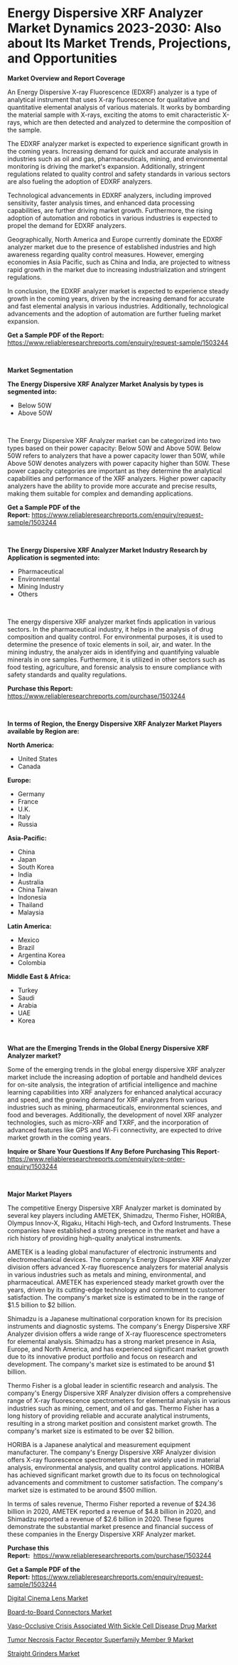 <p><h1>Energy Dispersive XRF Analyzer Market Dynamics 2023-2030: Also about Its Market Trends, Projections, and Opportunities</h1></p><p><strong>Market Overview and Report Coverage</strong></p>
<p><p>An Energy Dispersive X-ray Fluorescence (EDXRF) analyzer is a type of analytical instrument that uses X-ray fluorescence for qualitative and quantitative elemental analysis of various materials. It works by bombarding the material sample with X-rays, exciting the atoms to emit characteristic X-rays, which are then detected and analyzed to determine the composition of the sample.</p><p>The EDXRF analyzer market is expected to experience significant growth in the coming years. Increasing demand for quick and accurate analysis in industries such as oil and gas, pharmaceuticals, mining, and environmental monitoring is driving the market's expansion. Additionally, stringent regulations related to quality control and safety standards in various sectors are also fueling the adoption of EDXRF analyzers.</p><p>Technological advancements in EDXRF analyzers, including improved sensitivity, faster analysis times, and enhanced data processing capabilities, are further driving market growth. Furthermore, the rising adoption of automation and robotics in various industries is expected to propel the demand for EDXRF analyzers.</p><p>Geographically, North America and Europe currently dominate the EDXRF analyzer market due to the presence of established industries and high awareness regarding quality control measures. However, emerging economies in Asia Pacific, such as China and India, are projected to witness rapid growth in the market due to increasing industrialization and stringent regulations.</p><p>In conclusion, the EDXRF analyzer market is expected to experience steady growth in the coming years, driven by the increasing demand for accurate and fast elemental analysis in various industries. Additionally, technological advancements and the adoption of automation are further fueling market expansion.</p></p>
<p><strong>Get a Sample PDF of the Report:</strong> <a href="https://www.reliableresearchreports.com/enquiry/request-sample/1503244">https://www.reliableresearchreports.com/enquiry/request-sample/1503244</a></p>
<p>&nbsp;</p>
<p><strong>Market Segmentation</strong></p>
<p><strong>The Energy Dispersive XRF Analyzer Market Analysis by types is segmented into:</strong></p>
<p><ul><li>Below 50W</li><li>Above 50W</li></ul></p>
<p>&nbsp;</p>
<p><p>The Energy Dispersive XRF Analyzer market can be categorized into two types based on their power capacity: Below 50W and Above 50W. Below 50W refers to analyzers that have a power capacity lower than 50W, while Above 50W denotes analyzers with power capacity higher than 50W. These power capacity categories are important as they determine the analytical capabilities and performance of the XRF analyzers. Higher power capacity analyzers have the ability to provide more accurate and precise results, making them suitable for complex and demanding applications.</p></p>
<p><strong>Get a Sample PDF of the Report:</strong>&nbsp;<a href="https://www.reliableresearchreports.com/enquiry/request-sample/1503244">https://www.reliableresearchreports.com/enquiry/request-sample/1503244</a></p>
<p>&nbsp;</p>
<p><strong>The Energy Dispersive XRF Analyzer Market Industry Research by Application is segmented into:</strong></p>
<p><ul><li>Pharmaceutical</li><li>Environmental</li><li>Mining Industry</li><li>Others</li></ul></p>
<p>&nbsp;</p>
<p><p>The energy dispersive XRF analyzer market finds application in various sectors. In the pharmaceutical industry, it helps in the analysis of drug composition and quality control. For environmental purposes, it is used to determine the presence of toxic elements in soil, air, and water. In the mining industry, the analyzer aids in identifying and quantifying valuable minerals in ore samples. Furthermore, it is utilized in other sectors such as food testing, agriculture, and forensic analysis to ensure compliance with safety standards and quality regulations.</p></p>
<p><strong>Purchase this Report:</strong>&nbsp; <a href="https://www.reliableresearchreports.com/purchase/1503244">https://www.reliableresearchreports.com/purchase/1503244</a></p>
<p>&nbsp;</p>
<p><strong>In terms of Region, the Energy Dispersive XRF Analyzer Market Players available by Region are:</strong></p>
<p>
    <p> <strong> North America: </strong>
        <ul>
            <li>United States</li>
            <li>Canada</li>
        </ul>
        </p> 
    <p> <strong> Europe: </strong>
        <ul>
            <li>Germany</li>
            <li>France</li>
            <li>U.K.</li>
            <li>Italy</li>
            <li>Russia</li>
        </ul>
        </p> 
    <p> <strong> Asia-Pacific: </strong>
        <ul>
            <li>China</li>
            <li>Japan</li>
            <li>South Korea</li>
            <li>India</li>
            <li>Australia</li>
            <li>China Taiwan</li>
            <li>Indonesia</li>
            <li>Thailand</li>
            <li>Malaysia</li>
        </ul>
        </p> 
    <p> <strong> Latin America: </strong>
        <ul>
            <li>Mexico</li>
            <li>Brazil</li>
            <li>Argentina Korea</li>
            <li>Colombia</li>
        </ul>
        </p> 
    <p> <strong> Middle East & Africa: </strong>
        <ul>
            <li>Turkey</li>
            <li>Saudi</li>
            <li>Arabia</li>
            <li>UAE</li>
            <li>Korea</li>
        </ul>
    </p>
    </p>
<p>&nbsp;</p>
<p><strong>What are the Emerging Trends in the Global Energy Dispersive XRF Analyzer market?</strong></p>
<p><p>Some of the emerging trends in the global energy dispersive XRF analyzer market include the increasing adoption of portable and handheld devices for on-site analysis, the integration of artificial intelligence and machine learning capabilities into XRF analyzers for enhanced analytical accuracy and speed, and the growing demand for XRF analyzers from various industries such as mining, pharmaceuticals, environmental sciences, and food and beverages. Additionally, the development of novel XRF analyzer technologies, such as micro-XRF and TXRF, and the incorporation of advanced features like GPS and Wi-Fi connectivity, are expected to drive market growth in the coming years.</p></p>
<p><strong>Inquire or Share Your Questions If Any Before Purchasing This Report</strong>- <a href="https://www.reliableresearchreports.com/enquiry/pre-order-enquiry/1503244">https://www.reliableresearchreports.com/enquiry/pre-order-enquiry/1503244</a></p>
<p>&nbsp;</p>
<p><strong>Major Market Players</strong></p>
<p><p>The competitive Energy Dispersive XRF Analyzer market is dominated by several key players including AMETEK, Shimadzu, Thermo Fisher, HORIBA, Olympus Innov-X, Rigaku, Hitachi High-tech, and Oxford Instruments. These companies have established a strong presence in the market and have a rich history of providing high-quality analytical instruments.</p><p>AMETEK is a leading global manufacturer of electronic instruments and electromechanical devices. The company's Energy Dispersive XRF Analyzer division offers advanced X-ray fluorescence analyzers for material analysis in various industries such as metals and mining, environmental, and pharmaceutical. AMETEK has experienced steady market growth over the years, driven by its cutting-edge technology and commitment to customer satisfaction. The company's market size is estimated to be in the range of $1.5 billion to $2 billion.</p><p>Shimadzu is a Japanese multinational corporation known for its precision instruments and diagnostic systems. The company's Energy Dispersive XRF Analyzer division offers a wide range of X-ray fluorescence spectrometers for elemental analysis. Shimadzu has a strong market presence in Asia, Europe, and North America, and has experienced significant market growth due to its innovative product portfolio and focus on research and development. The company's market size is estimated to be around $1 billion.</p><p>Thermo Fisher is a global leader in scientific research and analysis. The company's Energy Dispersive XRF Analyzer division offers a comprehensive range of X-ray fluorescence spectrometers for elemental analysis in various industries such as mining, cement, and oil and gas. Thermo Fisher has a long history of providing reliable and accurate analytical instruments, resulting in a strong market position and consistent market growth. The company's market size is estimated to be over $2 billion.</p><p>HORIBA is a Japanese analytical and measurement equipment manufacturer. The company's Energy Dispersive XRF Analyzer division offers X-ray fluorescence spectrometers that are widely used in material analysis, environmental analysis, and quality control applications. HORIBA has achieved significant market growth due to its focus on technological advancements and commitment to customer satisfaction. The company's market size is estimated to be around $500 million.</p><p>In terms of sales revenue, Thermo Fisher reported a revenue of $24.36 billion in 2020, AMETEK reported a revenue of $4.8 billion in 2020, and Shimadzu reported a revenue of $2.6 billion in 2020. These figures demonstrate the substantial market presence and financial success of these companies in the Energy Dispersive XRF Analyzer market.</p></p>
<p><strong>Purchase this Report:</strong>&nbsp;&nbsp;<a href="https://www.reliableresearchreports.com/purchase/1503244">https://www.reliableresearchreports.com/purchase/1503244</a></p>
<p></p>
<p><strong>Get a Sample PDF of the Report:</strong>&nbsp;<a href="https://www.reliableresearchreports.com/enquiry/request-sample/1503244">https://www.reliableresearchreports.com/enquiry/request-sample/1503244</a></p>
<p><p><a href="https://medium.com/@theomorar2000/digital-cinema-lens-market-size-growth-forecast-2023-2030-d506a52dfdaf">Digital Cinema Lens Market</a></p><p><a href="https://www.linkedin.com/pulse/board-to-board-connectors-market-insights-players-forecast/">Board-to-Board Connectors Market</a></p><p><a href="https://github.com/pizolina/Market-Research-Report-List-1/blob/main/vaso-occlusive-crisis-associated-with-sickle-cell-disease-drug-market.md">Vaso-Occlusive Crisis Associated With Sickle Cell Disease Drug Market</a></p><p><a href="https://github.com/sofayahoo2023/Market-Research-Report-List-1/blob/main/tumor-necrosis-factor-receptor-superfamily-member-9-market.md">Tumor Necrosis Factor Receptor Superfamily Member 9 Market</a></p><p><a href="https://medium.com/@pauladams6h/straight-grinders-market-size-growth-forecast-2023-2030-30bf58342de8">Straight Grinders Market</a></p></p>